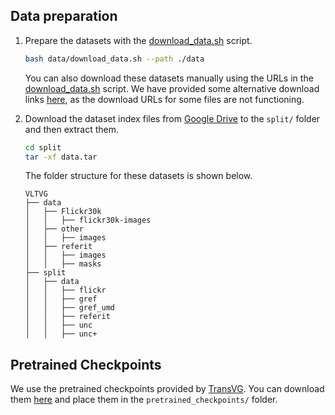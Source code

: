 ## Data preparation
1. Prepare the datasets with the [download_data.sh](../data/download_data.sh) script.

    ```bash
    bash data/download_data.sh --path ./data
    ```
    You can also download these datasets manually using the URLs in the [download_data.sh](../data/download_data.sh) script. We have provided some alternative download links [here](https://drive.google.com/drive/folders/1-faf4GiPBTwzEItdphhjlIZlP30GIPoc?usp=sharing), as the download URLs for some files are not functioning. 

2. Download the dataset index files from [Google Drive](https://drive.google.com/file/d/1fVwdDvXNbH8uuq_pHD_o5HI7yqeuz0yS/view?usp=sharing) 
to the ``split/`` folder and then extract them.
    ```bash
    cd split
    tar -xf data.tar
    ```

    The folder structure for these datasets is shown below.

    ```text
    VLTVG
    ├── data
    │   ├── Flickr30k
    │   │   ├── flickr30k-images
    │   ├── other
    │   │   ├── images
    │   ├── referit
    │   │   ├── images
    │   │   ├── masks
    ├── split
    │   ├── data
    │   │   ├── flickr
    │   │   ├── gref
    │   │   ├── gref_umd
    │   │   ├── referit
    │   │   ├── unc
    │   │   ├── unc+    
    ```
    
## Pretrained Checkpoints
We use the pretrained checkpoints provided by [TransVG](https://github.com/djiajunustc/TransVG). 
You can download them [here](https://drive.google.com/drive/folders/1SOHPCCR6yElQmVp96LGJhfTP46RxVwzF?usp=sharing) 
and place them in the ``pretrained_checkpoints/`` folder.
